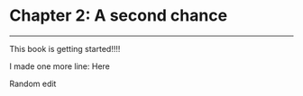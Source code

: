 # Chapter 2: A second chance

-----

This book is getting started!!!!

I made one more line: Here

Random edit